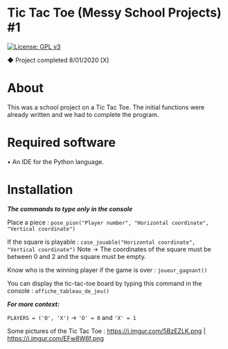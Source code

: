 # Tic Tac Toe (Messy School Projects) #1
[![License: GPL v3](https://img.shields.io/badge/License-GPLv3-blue.svg)](https://www.gnu.org/licenses/gpl-3.0)

◆ Project completed 8/01/2020 [X]

# About

This was a school project on a Tic Tac Toe. The initial functions were already written and we had to complete the program.

# Required software

• An IDE for the Python language.

# Installation

***The commands to type only in the console***

Place a piece : `pose_pion("Player number", "Horizontal coordinate", "Vertical coordinate")`

If the square is playable : `case_jouable("Horizontal coordinate", "Vertical coordinate")` Note → The coordinates of the square must be between 0 and 2 and the square must be empty.

Know who is the winning player if the game is over : `joueur_gagnant()`

You can display the tic-tac-toe board by typing this command in the console : `affiche_tableau_de_jeu()`

***For more context:***

`PLAYERS = ('O', 'X')` → `'O' = 0` and `'X' = 1`

Some pictures of the Tic Tac Toe : https://i.imgur.com/5BzEZLK.png | https://i.imgur.com/EFw8W6f.png
